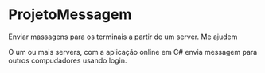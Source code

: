 # ProjetoMessagem
Enviar massagens para os terminais a partir de um server.  Me ajudem 


O um ou mais servers, com a aplicação online em C# envia messagem para outros compudadores usando login.
